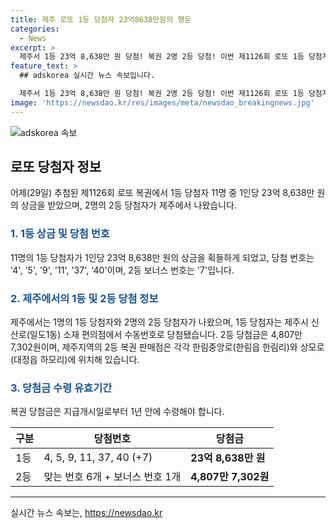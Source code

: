 ```yaml
---
title: 제주 로또 1등 당첨자 23억8638만원의 행운
categories:
  - News
excerpt: >
  제주서 1등 23억 8,638만 원 당첨! 복권 2명 2등 당첨! 이번 제1126회 로또 1등 당첨자 11명, 각각 23억 8,638만 원 받게 됐다. 2등 당첨자 91명 중 2명은 제주서 등장. 2등 당첨금은 4,807만 7,302원. 수령은 1년 안에 가능.
feature_text: >
  ## adskorea 실시간 뉴스 속보입니다.

  제주서 1등 23억 8,638만 원 당첨! 복권 2명 2등 당첨! 이번 제1126회 로또 1등 당첨자 11명, 각각 23억 8,638만 원 받게 됐다. 2등 당첨자 91명 중 2명은 제주서 등장. 2등 당첨금은 4,807만 7,302원. 수령은 1년 안에 가능.
image: 'https://newsdao.kr/res/images/meta/newsdao_breakingnews.jpg'
---
```


<p><img src="https://newsdao.kr/res/images/meta/newsdao_breakingnews.jpg" alt="adskorea 속보" /></p>

<h2 data-ke-size="size26">로또 당첨자 정보</h2>

<p data-ke-size="size16">어제(29일) 추첨된 제1126회 로또 복권에서 1등 당첨자 11명 중 1인당 23억 8,638만 원의 상금을 받았으며, 2명의 2등 당첨자가 제주에서 나왔습니다.</p>

<h3><b><span style="color: #1a5490;">1. 1등 상금 및 당첨 번호</b></span></h3>

<p data-ke-size="size16">11명의 1등 당첨자가 1인당 23억 8,638만 원의 상금을 획들하게 되었고, 당첨 번호는 '4', '5', '9', '11', '37', '40'이며, 2등 보너스 번호는 '7'입니다.</p>

<h3><b><span style="color: #1a5490;">2. 제주에서의 1등 및 2등 당첨 정보</b></span></h3>

<p data-ke-size="size16">제주에서는 1명의 1등 당첨자와 2명의 2등 당첨자가 나왔으며, 1등 당첨자는 제주시 신산로(일도1동) 소재 편의점에서 수동번호로 당첨됐습니다. 2등 당첨금은 4,807만 7,302원이며, 제주지역의 2등 복권 판매점은 각각 한림중앙로(한림읍 한림리)와 상모로(대정읍 하모리)에 위치해 있습니다.</p>

<h3><b><span style="color: #1a5490;">3. 당첨금 수령 유효기간</b></span></h3>

<p data-ke-size="size16">복권 당첨금은 지급개시일로부터 1년 안에 수령해야 합니다.</p>

<table>
    <thead>
        <tr>
            <th scope="col">구분</th>
            <th scope="col">당첨번호</th>
            <th scope="col">당첨금</th>
        </tr>
    </thead>
    <tbody>
        <tr>
            <td>1등</td>
            <td>4, 5, 9, 11, 37, 40 (+7)</td>
            <td><b>23억 8,638만 원</b></td>
        </tr>
        <tr>
            <td>2등</td>
            <td>맞는 번호 6개 + 보너스 번호 1개</td>
            <td><b>4,807만 7,302원</b></td>
        </tr>
    </tbody>
</table>

<p><hr></p>
실시간 뉴스 속보는, <a href="https://newsdao.kr" rel="dofollow">https://newsdao.kr</a>


